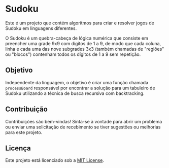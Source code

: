 # Sudoku

Este é um projeto que contém algoritmos para criar e resolver jogos de Sudoku em linguagens diferentes.

O Sudoku é um quebra-cabeça de lógica numérica que consiste em preencher uma grade 9x9 com dígitos de 1 a 9, de modo que cada coluna, linha e cada uma das nove subgrades 3x3 (também chamadas de "regiões" ou "blocos") contenham todos os dígitos de 1 a 9 sem repetição.

## Objetivo

Independente da linguagem, o objetivo é criar uma função chamada `processBoard` responsável por encontrar a solução para um tabuleiro de Sudoku utilizando a técnica de busca recursiva com backtracking.

## Contribuição

Contribuições são bem-vindas! Sinta-se à vontade para abrir um problema ou enviar uma solicitação de recebimento se tiver sugestões ou melhorias para este projeto.

## Licença

Este projeto está licenciado sob a [MIT License](LICENSE).
